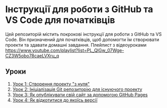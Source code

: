 # Інструкції для роботи з GitHub та VS Code для початківців

Цей репозиторій містить покрокові інструкції для роботи з GitHub та VS Code. Він призначений для початківців, щоб допомогти їм створювати проекти та здавати домашні завдання.
Плейлист з відеоуроками https://www.youtube.com/playlist?list=PL_QlGw_07Wge-CZ3W5obo78caeLVXru_q

## Уроки

1. [Урок 1: Створення проекту "з нуля"](lesson1_create_project.md)
2. [Урок 2: Ініціалізація Git репозиторію для існуючого проекту](lesson2_existing_project.md)
3. [Урок 3: Як опублікувати свій сайт за допомогою GitHub Pages](lesson3_publish_github_pages.md)
4. [Урок 4: Як відкотитися до якоїсь версії](lesson4_revert_changes.md)
